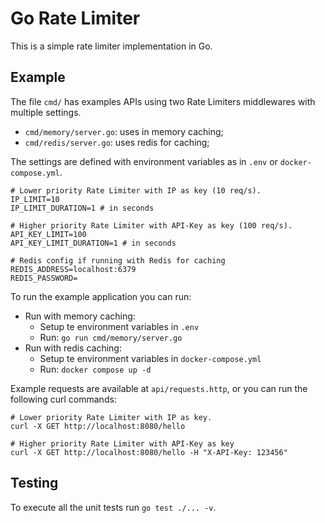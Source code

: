 # Go Rate Limiter

This is a simple rate limiter implementation in Go.

## Example

The file `cmd/` has examples APIs using two Rate Limiters middlewares
with multiple settings.

- `cmd/memory/server.go`: uses in memory caching;
- `cmd/redis/server.go`: uses redis for caching;

The settings are defined with environment variables as in `.env` or `docker-compose.yml`.

```shell
# Lower priority Rate Limiter with IP as key (10 req/s).
IP_LIMIT=10
IP_LIMIT_DURATION=1 # in seconds

# Higher priority Rate Limiter with API-Key as key (100 req/s).
API_KEY_LIMIT=100
API_KEY_LIMIT_DURATION=1 # in seconds

# Redis config if running with Redis for caching
REDIS_ADDRESS=localhost:6379
REDIS_PASSWORD=
```

To run the example application you can run:
- Run with memory caching:
    - Setup te environment variables in `.env`
    - Run: `go run cmd/memory/server.go`
- Run with redis caching:
    - Setup te environment variables in `docker-compose.yml`
    - Run: `docker compose up -d`

Example requests are available at `api/requests.http`, or you can run the following curl commands:

```shell
# Lower priority Rate Limiter with IP as key.
curl -X GET http://localhost:8080/hello

# Higher priority Rate Limiter with API-Key as key
curl -X GET http://localhost:8080/hello -H "X-API-Key: 123456"
```

## Testing

To execute all the unit tests run `go test ./... -v`.
